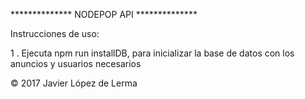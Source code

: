 **************        NODEPOP API        ************** 

Instrucciones de uso:

1 . Ejecuta npm run installDB, para inicializar la base de datos con los anuncios y usuarios necesarios



© 2017 Javier López de Lerma